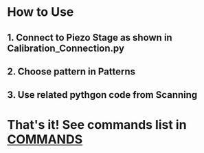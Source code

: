 # How to Use
## 1. Connect to Piezo Stage as shown in Calibration_Connection.py
## 2. Choose pattern in Patterns
## 3. Use related pythgon code from Scanning

# That's it! See commands list in [COMMANDS](COMMANDS.md)
